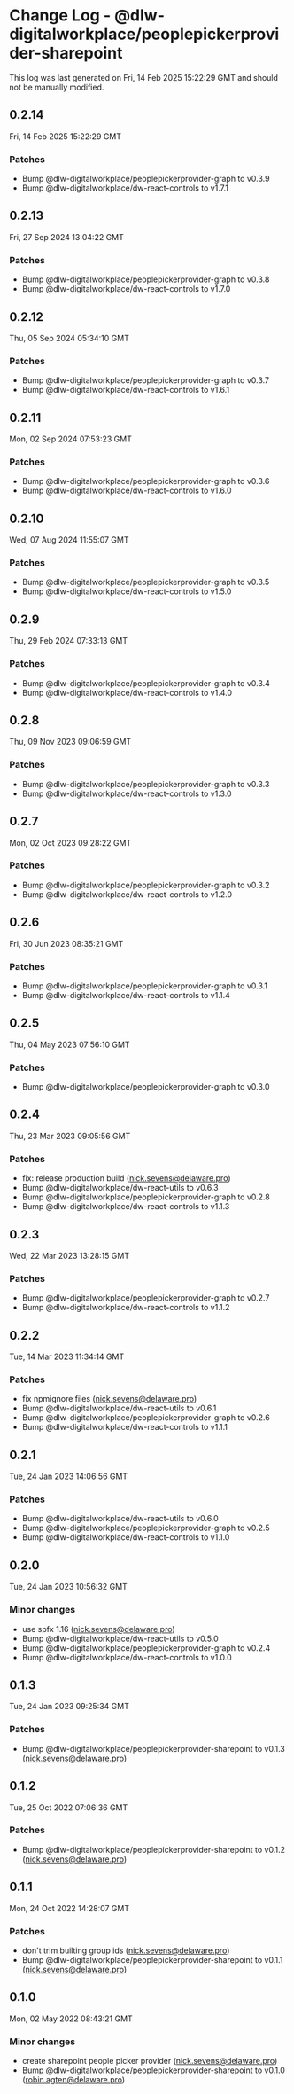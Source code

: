 # Change Log - @dlw-digitalworkplace/peoplepickerprovider-sharepoint

This log was last generated on Fri, 14 Feb 2025 15:22:29 GMT and should not be manually modified.

<!-- Start content -->

## 0.2.14

Fri, 14 Feb 2025 15:22:29 GMT

### Patches

- Bump @dlw-digitalworkplace/peoplepickerprovider-graph to v0.3.9
- Bump @dlw-digitalworkplace/dw-react-controls to v1.7.1

## 0.2.13

Fri, 27 Sep 2024 13:04:22 GMT

### Patches

- Bump @dlw-digitalworkplace/peoplepickerprovider-graph to v0.3.8
- Bump @dlw-digitalworkplace/dw-react-controls to v1.7.0

## 0.2.12

Thu, 05 Sep 2024 05:34:10 GMT

### Patches

- Bump @dlw-digitalworkplace/peoplepickerprovider-graph to v0.3.7
- Bump @dlw-digitalworkplace/dw-react-controls to v1.6.1

## 0.2.11

Mon, 02 Sep 2024 07:53:23 GMT

### Patches

- Bump @dlw-digitalworkplace/peoplepickerprovider-graph to v0.3.6
- Bump @dlw-digitalworkplace/dw-react-controls to v1.6.0

## 0.2.10

Wed, 07 Aug 2024 11:55:07 GMT

### Patches

- Bump @dlw-digitalworkplace/peoplepickerprovider-graph to v0.3.5
- Bump @dlw-digitalworkplace/dw-react-controls to v1.5.0

## 0.2.9

Thu, 29 Feb 2024 07:33:13 GMT

### Patches

- Bump @dlw-digitalworkplace/peoplepickerprovider-graph to v0.3.4
- Bump @dlw-digitalworkplace/dw-react-controls to v1.4.0

## 0.2.8

Thu, 09 Nov 2023 09:06:59 GMT

### Patches

- Bump @dlw-digitalworkplace/peoplepickerprovider-graph to v0.3.3
- Bump @dlw-digitalworkplace/dw-react-controls to v1.3.0

## 0.2.7

Mon, 02 Oct 2023 09:28:22 GMT

### Patches

- Bump @dlw-digitalworkplace/peoplepickerprovider-graph to v0.3.2
- Bump @dlw-digitalworkplace/dw-react-controls to v1.2.0

## 0.2.6

Fri, 30 Jun 2023 08:35:21 GMT

### Patches

- Bump @dlw-digitalworkplace/peoplepickerprovider-graph to v0.3.1
- Bump @dlw-digitalworkplace/dw-react-controls to v1.1.4

## 0.2.5

Thu, 04 May 2023 07:56:10 GMT

### Patches

- Bump @dlw-digitalworkplace/peoplepickerprovider-graph to v0.3.0

## 0.2.4

Thu, 23 Mar 2023 09:05:56 GMT

### Patches

- fix: release production build (nick.sevens@delaware.pro)
- Bump @dlw-digitalworkplace/dw-react-utils to v0.6.3
- Bump @dlw-digitalworkplace/peoplepickerprovider-graph to v0.2.8
- Bump @dlw-digitalworkplace/dw-react-controls to v1.1.3

## 0.2.3

Wed, 22 Mar 2023 13:28:15 GMT

### Patches

- Bump @dlw-digitalworkplace/peoplepickerprovider-graph to v0.2.7
- Bump @dlw-digitalworkplace/dw-react-controls to v1.1.2

## 0.2.2

Tue, 14 Mar 2023 11:34:14 GMT

### Patches

- fix npmignore files (nick.sevens@delaware.pro)
- Bump @dlw-digitalworkplace/dw-react-utils to v0.6.1
- Bump @dlw-digitalworkplace/peoplepickerprovider-graph to v0.2.6
- Bump @dlw-digitalworkplace/dw-react-controls to v1.1.1

## 0.2.1

Tue, 24 Jan 2023 14:06:56 GMT

### Patches

- Bump @dlw-digitalworkplace/dw-react-utils to v0.6.0
- Bump @dlw-digitalworkplace/peoplepickerprovider-graph to v0.2.5
- Bump @dlw-digitalworkplace/dw-react-controls to v1.1.0

## 0.2.0

Tue, 24 Jan 2023 10:56:32 GMT

### Minor changes

- use spfx 1.16 (nick.sevens@delaware.pro)
- Bump @dlw-digitalworkplace/dw-react-utils to v0.5.0
- Bump @dlw-digitalworkplace/peoplepickerprovider-graph to v0.2.4
- Bump @dlw-digitalworkplace/dw-react-controls to v1.0.0

## 0.1.3

Tue, 24 Jan 2023 09:25:34 GMT

### Patches

- Bump @dlw-digitalworkplace/peoplepickerprovider-sharepoint to v0.1.3 (nick.sevens@delaware.pro)

## 0.1.2

Tue, 25 Oct 2022 07:06:36 GMT

### Patches

- Bump @dlw-digitalworkplace/peoplepickerprovider-sharepoint to v0.1.2 (nick.sevens@delaware.pro)

## 0.1.1

Mon, 24 Oct 2022 14:28:07 GMT

### Patches

- don't trim builting group ids (nick.sevens@delaware.pro)
- Bump @dlw-digitalworkplace/peoplepickerprovider-sharepoint to v0.1.1 (nick.sevens@delaware.pro)

## 0.1.0

Mon, 02 May 2022 08:43:21 GMT

### Minor changes

- create sharepoint people picker provider (nick.sevens@delaware.pro)
- Bump @dlw-digitalworkplace/peoplepickerprovider-sharepoint to v0.1.0 (robin.agten@delaware.pro)
